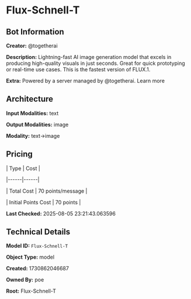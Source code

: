 # Flux-Schnell-T

## Bot Information

**Creator:** @togetherai

**Description:** Lightning-fast AI image generation model that excels in producing high-quality visuals in just seconds. Great for quick prototyping or real-time use cases. This is the fastest version of FLUX.1.

**Extra:** Powered by a server managed by @togetherai. Learn more


## Architecture

**Input Modalities:** text

**Output Modalities:** image

**Modality:** text->image


## Pricing

| Type | Cost |

|------|------|

| Total Cost | 70 points/message |

| Initial Points Cost | 70 points |


**Last Checked:** 2025-08-05 23:21:43.063596


## Technical Details

**Model ID:** `Flux-Schnell-T`

**Object Type:** model

**Created:** 1730862046687

**Owned By:** poe

**Root:** Flux-Schnell-T
